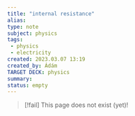 ```yaml
---
title: "internal resistance"
alias: 
type: note
subject: physics
tags:
 - physics
 - electricity
created: 2023.03.07 13:19
created_by: Ádám
TARGET DECK: physics
summary: 
status: empty
---
```

> [!fail] This page does not exist (yet)!